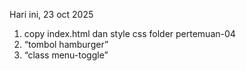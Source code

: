 Hari ini, 23 oct 2025
<ol>
  <li>copy index.html dan style css folder pertemuan-04</li>
  <li>“tombol hamburger”</li>
  <li>“class menu-toggle”</li>
</ol>